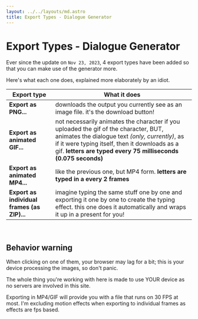 ```yaml
---
layout: ../../layouts/md.astro
title: Export Types - Dialogue Generator
---
```


# Export Types - Dialogue Generator

Ever since the update on `Nov 23, 2023`, 4 export types have been added so that you can make use of the generator more.

Here's what each one does, explained more elaborately by an idiot.

| Export type | What it does |
|-|-|
| **Export as PNG...** | downloads the output you currently see as an image file. it's the download button! |
| **Export as animated GIF...** | not necessarily animates the character if you uploaded the gif of the character, BUT, animates the dialogue text *(only, currently)*, as if it were typing itself, then it downloads as a gif. **letters are typed every 75 milliseconds (0.075 seconds)** |
| **Export as animated MP4...** | like the previous one, but MP4 form. **letters are typed in a every 2 frames** |
| **Export as individual frames (as ZIP)...** | imagine typing the same stuff one by one and exporting it one by one to create the typing effect. this one does it automatically and wraps it up in a present for you! |

<br>

## Behavior warning
When clicking on one of them, your browser may lag for a bit; this is your device processing the images, so don't panic. 

The whole thing you're working with here is made to use YOUR device as no servers are involved in this site.

Exporting in MP4/GIF will provide you with a file that runs on 30 FPS at most. I'm excluding motion effects when exporting to individual frames as effects are fps based.